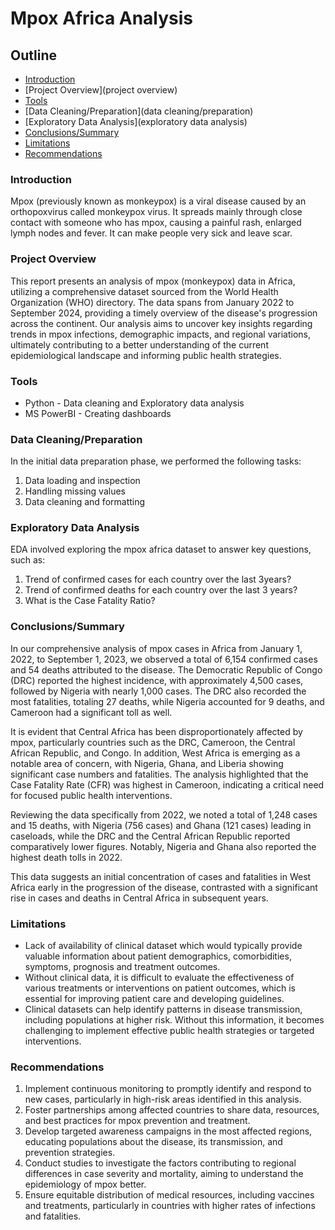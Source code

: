 # Mpox Africa Analysis

## Outline
- [Introduction](introduction)
- [Project Overview](project overview)
- [Tools](tools)
- [Data Cleaning/Preparation](data cleaning/preparation)
- [Exploratory Data Analysis](exploratory data analysis)
- [Conclusions/Summary](conclusions/summary)
- [Limitations](limitations)
- [Recommendations](recommendations)

 
### Introduction

Mpox (previously known as monkeypox) is a viral disease caused by an orthopoxvirus called monkeypox virus. It spreads mainly through close contact with someone who has mpox, causing a painful rash, enlarged lymph nodes and fever. It can make people very sick and leave scar.

### Project Overview

This report presents an analysis of mpox (monkeypox) data in Africa, utilizing a comprehensive dataset sourced from the World Health Organization (WHO) directory. The data spans from January 2022 to September 2024, providing a timely overview of the disease's progression across the continent. Our analysis aims to uncover key insights regarding trends in mpox infections, demographic impacts, and regional variations, ultimately contributing to a better understanding of the current epidemiological landscape and informing public health strategies.  

### Tools

- Python - Data cleaning and Exploratory data analysis
- MS PowerBI - Creating dashboards


### Data Cleaning/Preparation

In the initial data preparation phase, we performed the following tasks:
1. Data loading and inspection
2. Handling missing values
3. Data cleaning and formatting


### Exploratory Data Analysis

EDA involved exploring the mpox africa dataset to answer key questions, such as:
1. Trend of confirmed cases for each country over the last 3years?
2. Trend of confirmed deaths for each country over the last 3 years?
3. What is the Case Fatality Ratio?


### Conclusions/Summary

In our comprehensive analysis of mpox cases in Africa from January 1, 2022, to September 1, 2023, we observed a total of 6,154 confirmed cases and 54 deaths attributed to the disease. The Democratic Republic of Congo (DRC) reported the highest incidence, with approximately 4,500 cases, followed by Nigeria with nearly 1,000 cases. The DRC also recorded the most fatalities, totaling 27 deaths, while Nigeria accounted for 9 deaths, and Cameroon had a significant toll as well.

It is evident that Central Africa has been disproportionately affected by mpox, particularly countries such as the DRC, Cameroon, the Central African Republic, and Congo. In addition, West Africa is emerging as a notable area of concern, with Nigeria, Ghana, and Liberia showing significant case numbers and fatalities. The analysis highlighted that the Case Fatality Rate (CFR) was highest in Cameroon, indicating a critical need for focused public health interventions.

Reviewing the data specifically from 2022, we noted a total of 1,248 cases and 15 deaths, with Nigeria (756 cases) and Ghana (121 cases) leading in caseloads, while the DRC and the Central African Republic reported comparatively lower figures. Notably, Nigeria and Ghana also reported the highest death tolls in 2022.

This data suggests an initial concentration of cases and fatalities in West Africa early in the progression of the disease, contrasted with a significant rise in cases and deaths in Central Africa in subsequent years.

### Limitations
- Lack of availability of clinical dataset which would typically  provide valuable information about patient demographics, comorbidities, symptoms, prognosis and  treatment outcomes.
- Without clinical data, it is difficult to evaluate the effectiveness of various treatments or interventions on patient outcomes, which is essential for improving patient care and developing guidelines.
- Clinical datasets can help identify patterns in disease transmission, including populations at higher risk. Without this information, it becomes challenging to implement effective public health strategies or targeted interventions.


### Recommendations
1. Implement continuous monitoring to promptly identify and respond to new cases, particularly in high-risk areas identified in this analysis.
2. Foster partnerships among affected countries to share data, resources, and best practices for mpox prevention and treatment.
3. Develop targeted awareness campaigns in the most affected regions, educating populations about the disease, its transmission, and prevention strategies.
4. Conduct studies to investigate the factors contributing to regional differences in case severity and mortality, aiming to understand the epidemiology of mpox better.
5. Ensure equitable distribution of medical resources, including vaccines and treatments, particularly in countries with higher rates of infections and fatalities.



  



